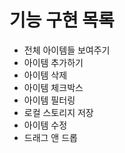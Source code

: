 # 기능 구현 목록

-   전체 아이템들 보여주기
-   아이템 추가하기
-   아이템 삭제
-   아이템 체크박스
-   아이템 필터링
-   로컬 스토리지 저장
-   아이템 수정
-   드래그 앤 드롭
